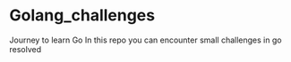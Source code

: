 # Golang_challenges
Journey to learn Go
In this repo you can encounter small challenges in go resolved
